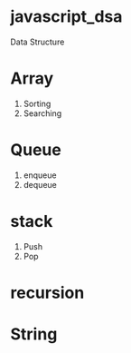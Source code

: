 # javascript_dsa

Data Structure

<!-- Javascript DSA coding  -->

<!-- Array  -->

# Array

1. Sorting
2. Searching

# Queue

1. enqueue
2. dequeue

# stack

1. Push
2. Pop

# recursion

<!-- String  -->

# String
